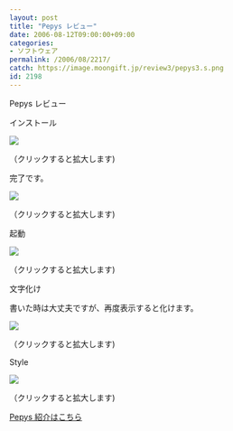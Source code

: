 ```yaml
---
layout: post
title: "Pepys レビュー"
date: 2006-08-12T09:00:00+09:00
categories:
- ソフトウェア
permalink: /2006/08/2217/
catch: https://image.moongift.jp/review3/pepys3.s.png
id: 2198
---
```

Pepys レビュー  
<!--more-->

インストール

  

[![](https://image.moongift.jp/review3/pepys1.s.png)](https://image.moongift.jp/review3/pepys1.png)  
  
（クリックすると拡大します)

  

完了です。

  

[![](https://image.moongift.jp/review3/pepys2.s.png)](https://image.moongift.jp/review3/pepys2.png)  
  
（クリックすると拡大します)

  

起動

  

[![](https://image.moongift.jp/review3/pepys3.s.png)](https://image.moongift.jp/review3/pepys3.png)  
  
（クリックすると拡大します)

  

文字化け

  

書いた時は大丈夫ですが、再度表示すると化けます。

  

[![](https://image.moongift.jp/review3/pepys4.s.png)](https://image.moongift.jp/review3/pepys4.png)  
  
（クリックすると拡大します)

  

Style

  

[![](https://image.moongift.jp/review3/pepys5.s.png)](https://image.moongift.jp/review3/pepys5.png)  
  
（クリックすると拡大します)

  

[Pepys 紹介はこちら](http://fw.moongift.jp/intro/i-2215.html)

